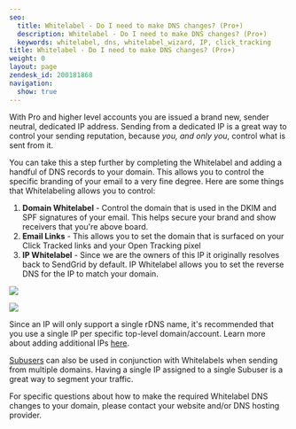 ```yaml
---
seo:
  title: Whitelabel - Do I need to make DNS changes? (Pro+)
  description: Whitelabel - Do I need to make DNS changes? (Pro+)
  keywords: whitelabel, dns, whitelabel_wizard, IP, click_tracking
title: Whitelabel - Do I need to make DNS changes? (Pro+)
weight: 0
layout: page
zendesk_id: 200181868
navigation:
  show: true
---
```


With Pro and higher level accounts you are issued a brand new, sender neutral, dedicated IP address. Sending from a dedicated IP is a great way to control your sending reputation, because _you, and only you_, control what is sent from it. 

You can take this a step further by completing the Whitelabel and adding a handful of DNS records to your domain. This allows you to control the specific branding of your email to a very fine degree. Here are some things that Whitelabeling allows you to control:

1. **Domain Whitelabel** - Control the domain that is used in the DKIM and SPF signatures of your email. This helps secure your brand and show receivers that you're above board. 
2. **Email Links** - This allows you to set the domain that is surfaced on your Click Tracked links and your Open Tracking pixel
3. **IP Whitelabel** - Since we are the owners of this IP it originally resolves back to SendGrid by default. IP Whitelabel allows you to set the reverse DNS for the IP to match your domain.

  

![]({{root_url}}/images/makowhitelabel.png)

![]({{root_url}}/images/makowhitelabel2.png) 

Since an IP will only support a single rDNS name, it's recommended that you use a single IP per specific top-level domain/account. Learn more about adding additional IPs [here]({{root_url}}/Classroom/Basics/Account/adding_an_additional_dedicated_ip_to_your_account.html).

[Subusers]({{root_url}}/Classroom/Basics/Account/what_are_subusers.html) can also be used in conjunction with Whitelabels when sending from multiple domains. Having a single IP assigned to a single Subuser is a great way to segment your traffic. 

 

For specific questions about how to make the required Whitelabel DNS changes to your domain, please contact your website and/or DNS hosting provider.
